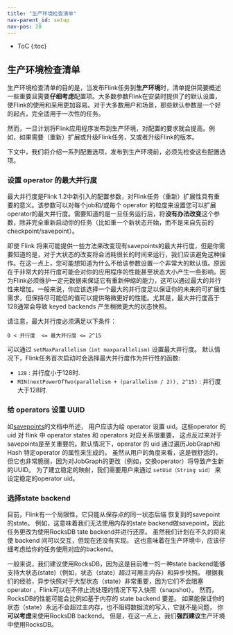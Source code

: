 ```yaml
---
title: "生产环境检查清单"
nav-parent_id: setup
nav-pos: 20
---
```

<!--
Licensed to the Apache Software Foundation (ASF) under one
or more contributor license agreements.  See the NOTICE file
distributed with this work for additional information
regarding copyright ownership.  The ASF licenses this file
to you under the Apache License, Version 2.0 (the
"License"); you may not use this file except in compliance
with the License.  You may obtain a copy of the License at

  http://www.apache.org/licenses/LICENSE-2.0

Unless required by applicable law or agreed to in writing,
software distributed under the License is distributed on an
"AS IS" BASIS, WITHOUT WARRANTIES OR CONDITIONS OF ANY
KIND, either express or implied.  See the License for the
specific language governing permissions and limitations
under the License.
-->

* ToC
{:toc}

## 生产环境检查清单

生产环境检查清单的目的是，当发布Flink任务到**生产环境**时，清单提供简要概述一些重要且需要**仔细考虑**配置项。大多数参数Flink在安装时提供了的默认设置，使Flink的使用和采用更加容易。对于大多数用户和场景，那些默认参数是一个好的起点，完全适用于一次性的任务。

然而，一旦计划将Flink应用程序发布到生产环境，对配置的要求就会提高。例如，如果需要（重新）扩展或升级Flink任务，又或者升级Flink的版本。

下文中，我们将介绍一系列配置选项，发布到生产环境前，必须先检查这些配置选项。

### 设置 operator 的最大并行度

最大并行度是Flink 1.2中新引入的配置参数，对Flink任务（重新）扩展性具有重要的意义。该参数可以对每个job和/或每个 operator 的粒度来设置您可以扩展operator的最大并行度。需要知道的是一旦任务运行后，将**没有办法改变**这个参数，除非完全重新启动你的任务（比如重一个新状态开始，而不是来自先前的checkpoint/savepoint）。

即使 Flink 将来可能提供一些方法来改变现有savepoints的最大并行度，但是你需要知道的是，对于大状态的改变将会消耗很长的时间来运行，我们应该避免这种操作。在这一点上，您可能想知道为什么不给该参数设置一个非常大的默认值。原因在于非常大的并行度可能会对你的应用程序的性能甚至状态大小产生一些影响。因为Flink必须维护一定元数据来保证它有重新伸缩的能力，这可以通过最大的并行性来增加。一般来说，你应该选择一个最大的并行度足以保证你的未来的可扩展性需求，但保持尽可能低的值可以提供略微更好的性能。尤其是，最大并行度高于128通常会导致 keyed backends 产生稍微更大的状态快照。

请注意，最大并行度必须满足以下条件：

`0 < 并行度  <= 最大并行度 <= 2^15`

可以通过 `setMaxParallelism（int maxparallelism)` 设置最大并行度。
默认情况下，Flink任务首次启动时会选择最大并行度作为并行性的函数:

- `128` : 并行度小于128时.
- `MIN(nextPowerOfTwo(parallelism + (parallelism / 2)), 2^15)` : 并行度大于128时.

### 给 operators 设置 UUID

如[savepoints]({{site.baseurl}}/setup/savepoints.html)的文档中所述，
用户应该为给 operator 设置 uid。这些operator 的 uid 对 flink 中 operator states 和 operators 对应关系很重要，
这点反过来对于savepoints是至关重要的。默认情况下，operator 的 uid 通过遍历JobGraph和Hash 特定operator 的属性来生成的。
虽然从用户的角度来看，这是很舒适的，但它也非常脆弱，因为对JobGraph的更改（例如，交换operator）将导致产生新的UUID。
为了建立稳定的映射，我们需要用户来通过 `setUid（String uid）` 来设定稳定的operator uid。

### 选择state backend

目前，Flink有一个局限性，它只能从保存点的同一状态后端 恢复到的savepoint的state。
例如，这意味着我们无法使用内存的state backend做savepoint，因此任务更改为使用RocksDB tate backend并进行还原。
虽然我们计划在不久的将来使 backend 间可以交互，但现在还没有实现。 这也意味着在生产环境中，应该仔细考虑给你的任务使用对应的backend。

一般来说，我们建议使用RocksDB，因为这是目前唯一的一种state backend能够支持大状态(state)（例如，状态（state）超过可用主内存）和异步快照。 根据我们的经验，异步快照对于大型状态（state）非常重要，因为它们不会阻塞 operator ，Flink可以在不停止流处理的情况下写入快照（snapshot）。 然而，RocksDB的性能可能会比例如基于内存的 state backend 要差。 如果能保证你的状态（state）永远不会超过主内存，也不阻碍数据流的写入，它就不是问题，
你**可以考虑**来使用RocksDB backend。 但是，在这一点上，我们**强烈建议**生产环境中使用RocksDB。
